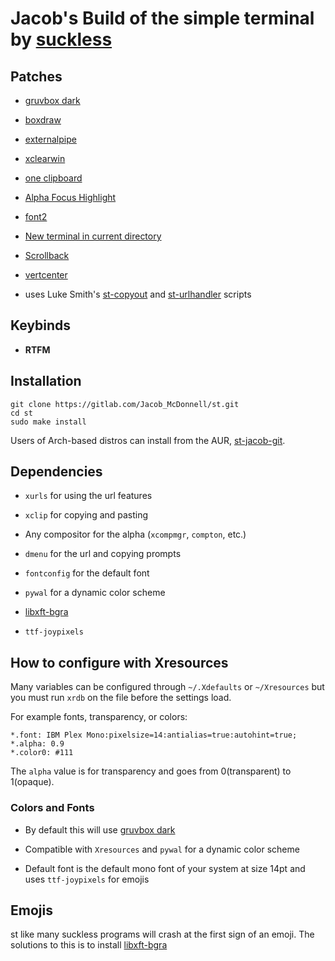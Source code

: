# Jacob's Build of the simple terminal by [suckless](https://st.suckless.org)

## Patches

- [gruvbox dark](https://st.suckless.org/patches/gruvbox/)

- [boxdraw](https://st.suckless.org/patches/boxdraw/)

- [externalpipe](https://st.suckless.org/patches/externalpipe/)

- [xclearwin](https://st.suckless.org/patches/xclearwin/)

- [one clipboard](https://st.suckless.org/patches/clipboard/)

- [Alpha Focus Highlight](https://st.suckless.org/patches/alpha_focus_highlight/)

- [font2](https://st.suckless.org/patches/font2/
)
- [New terminal in current directory](https://st.suckless.org/patches/newterm/)

- [Scrollback](https://st.suckless.org/patches/scrollback/)

- [vertcenter](https://st.suckless.org/patches/vertcenter/)

- uses Luke Smith's [st-copyout](https://github.com/LukeSmithxyz/st/blob/master/st-copyout) and [st-urlhandler](https://github.com/LukeSmithxyz/st/blob/master/st-urlhandler) scripts

## Keybinds

- **RTFM**

## Installation

```shell
git clone https://gitlab.com/Jacob_McDonnell/st.git
cd st
sudo make install
```

Users of Arch-based distros can install from the AUR, [st-jacob-git](https://aur.archlinux.org/packages/st-jacob-git/).

## Dependencies

- `xurls` for using the url features

- `xclip` for copying and pasting

- Any compositor for the alpha (`xcompmgr`, `compton`, etc.)

- `dmenu` for the url and copying prompts

- `fontconfig` for the default font

- `pywal` for a dynamic color scheme

- [libxft-bgra](https://aur.archlinux.org/packages/libxft-bgra/)

- `ttf-joypixels`

## How to configure with Xresources

Many variables can be configured through `~/.Xdefaults` or `~/Xresources` but you must run `xrdb` on the file before the settings load.

For example fonts, transparency, or colors:

```
*.font:	IBM Plex Mono:pixelsize=14:antialias=true:autohint=true;
*.alpha: 0.9
*.color0: #111
```

The `alpha` value is for transparency and goes from 0(transparent) to 1(opaque).

### Colors and Fonts

- By default this will use [gruvbox dark](https://github.com/morhetz/gruvbox)

- Compatible with `Xresources` and `pywal` for a dynamic color scheme

- Default font is the default mono font of your system at size 14pt and uses `ttf-joypixels`  for emojis

## Emojis

st like many suckless programs will crash at the first sign of an emoji. The solutions to this is to install [libxft-bgra](https://aur.archlinux.org/packages/libxft-bgra/)

